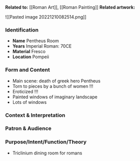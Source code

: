 **Related to:** [[Roman Art]], [[Roman Painting]] 
**Related artwork:** 

![[Pasted image 20221210082514.png]]

### Identification
- **Name** Pentheus Room 
- **Years** Imperial Roman: 70CE
- **Material** Fresco
- **Location** Pompeii

### Form and Content
- Main scene: death of greek hero Pentheus
- Torn to pieces by a bunch of women !!!
- Eroticized !!!
- Painted windows of imaginary landscape
- Lots of windows

### Context & Interpretation


### Patron & Audience


### Purpose/Intent/Function/Theory
- Triclinium dining room for romans